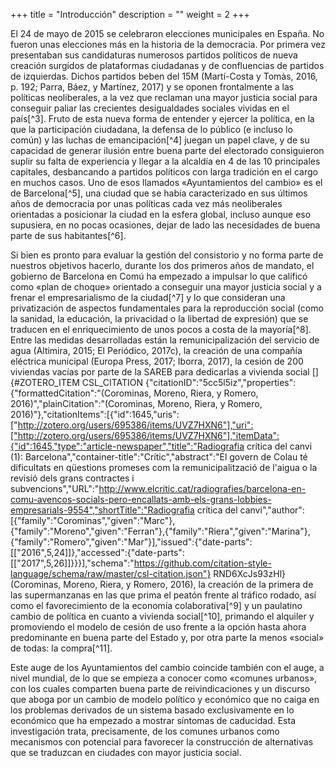+++
title = "Introducción"
description = ""
weight = 2
+++

El 24 de mayo de 2015 se celebraron elecciones municipales en España. No
fueron unas elecciones más en la historia de la democracia. Por primera
vez presentaban sus candidaturas numerosos partidos políticos de nueva
creación surgidos de plataformas ciudadanas y de confluencias de
partidos de izquierdas. Dichos partidos beben del 15M (Martí-Costa
y Tomàs, 2016, p. 192; Parra, Báez, y Martínez, 2017) y se oponen
frontalmente a las políticas neoliberales, a la vez que reclaman una
mayor justicia social para conseguir paliar las crecientes desigualdades
sociales vividas en el país[^3]. Fruto de esta nueva forma de entender y
ejercer la política, en la que la participación ciudadana, la defensa de
lo público (e incluso lo común) y las luchas de emancipación[^4] juegan
un papel clave, y de su capacidad de generar ilusión entre buena parte
del electorado consiguieron suplir su falta de experiencia y llegar a la
alcaldía en 4 de las 10 principales capitales, desbancando a partidos
políticos con larga tradición en el cargo en muchos casos. Uno de esos
llamados «Ayuntamientos del cambio» es el de Barcelona[^5], una ciudad
que se había caracterizado en sus últimos años de democracia por unas
políticas cada vez más neoliberales orientadas a posicionar la ciudad en
la esfera global, incluso aunque eso supusiera, en no pocas ocasiones,
dejar de lado las necesidades de buena parte de sus habitantes[^6].

Si bien es pronto para evaluar la gestión del consistorio y no forma
parte de nuestros objetivos hacerlo, durante los dos primeros años de
mandato, el gobierno de Barcelona en Comú ha empezado a impulsar lo que
calificó como «plan de choque» orientado a conseguir una mayor justicia
social y a frenar el empresarialismo de la ciudad[^7] y lo que
consideran una privatización de aspectos fundamentales para la
reproducción social (como la sanidad, la educación, la privacidad o la
libertad de expresión) que se traducen en el enriquecimiento de unos
pocos a costa de la mayoría[^8]. Entre las medidas desarrolladas están
la remunicipalización del servicio de agua (Altimira,
2015; El Periódico, 2017c), la creación de una compañía eléctrica
municipal (Europa
Press, 2017; Iborra, 2017), la cesión de 200 viviendas vacías por parte
de la SAREB para dedicarlas a vivienda social
[]{#ZOTERO_ITEM CSL_CITATION {"citationID":"5cc5l5iz","properties":{"formattedCitation":"(Corominas, Moreno, Riera, y Romero, 2016)","plainCitation":"(Corominas, Moreno, Riera, y Romero, 2016)"},"citationItems":[{"id":1645,"uris":["http://zotero.org/users/695386/items/UVZ7HXN6"],"uri":["http://zotero.org/users/695386/items/UVZ7HXN6"],"itemData":{"id":1645,"type":"article-newspaper","title":"Radiografia crítica del canvi (1): Barcelona","container-title":"Crític","abstract":"El govern de Colau té dificultats en qüestions promeses com la remunicipalització de l'aigua o la revisió dels grans contractes i subvencions","URL":"http://www.elcritic.cat/radiografies/barcelona-en-comu-avencos-socials-pero-encallats-amb-els-grans-lobbies-empresarials-9554","shortTitle":"Radiografia crítica del canvi","author":[{"family":"Corominas","given":"Marc"},{"family":"Moreno","given":"Ferran"},{"family":"Riera","given":"Marina"},{"family":"Romero","given":"Mar"}],"issued":{"date-parts":[["2016",5,24]]},"accessed":{"date-parts":[["2017",5,26]]}}}],"schema":"https://github.com/citation-style-language/schema/raw/master/csl-citation.json"} RND6XcJs93zHl}(Corominas,
Moreno, Riera, y Romero, 2016), la creación de la primera de las
supermanzanas en las que prima el peatón frente al tráfico rodado, así
como el favorecimiento de la economía colaborativa[^9] y un paulatino
cambio de política en cuanto a vivienda social[^10], primando el
alquiler y promoviendo el modelo de cesión de uso frente a la opción
hasta ahora predominante en buena parte del Estado y, por otra parte la
menos «social» de todas: la compra[^11].

Este auge de los Ayuntamientos del cambio coincide también con el auge,
a nivel mundial, de lo que se empieza a conocer como «comunes urbanos»,
con los cuales comparten buena parte de reivindicaciones y un discurso
que aboga por un cambio de modelo político y económico que no caiga en
los problemas derivados de un sistema basado exclusivamente en lo
económico que ha empezado a mostrar síntomas de caducidad. Esta
investigación trata, precisamente, de los comunes urbanos como
mecanismos con potencial para favorecer la construcción de alternativas
que se traduzcan en ciudades con mayor justicia social.
